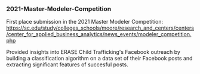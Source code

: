 ### 2021-Master-Modeler-Competition
First place submission in the 2021 Master Modeler Competition: 
https://sc.edu/study/colleges_schools/moore/research_and_centers/centers/center_for_applied_business_analytics/news_events/modeler_competition.php

Provided insights into ERASE Child Trafficking's Facebook outreach by building a classification algorithm on a data set of their Facebook posts and extracting significant features of succesful posts. 
